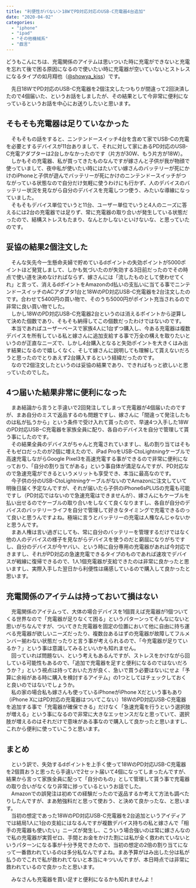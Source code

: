 ```yaml
---
title: "利便性がパない＞18WでPD対応対応のUSB-C充電器4台追加"
date: "2020-04-02"
categories: 
  - "iphone"
  - "ipad"
  - "その他機械系"
  - "戯言"
---
```


どうもこんにちは、充電関係のアイテムは思いついた時に充電ができないと充電を忘れて後で困る原因になるので使いたい時に充電器が空いていないとストレスになるタイプの如月翔也（[@showya\_kiss](http://twitter.com/showya_kiss)）です。  
  
　先日18WでPD対応のUSB-C充電器を2個注文したつもりが間違って2回決済したので4個届いた、というお話をしましたが、その結果として今非常に便利になっているというお話を中心にお送りしたいと思います。  

## そもそも充電器は足りていなかった

　そもそもの話をすると、ニンテンドースイッチ4台を含めて家でUSB-Cの充電を必要とするデバイスが11台ありまして、それに対して家にあるPD対応のUSB-C充電アダプターは2台しかなかったのです（片方が30W、もう片方が18W）。  
　しかもその充電器、私が買ってきたものなんですが嫁さんと子供が我が物顔で使っていまして、夜中私が使いたい時にはたいてい嫁さんのバッテリーが死にかけのiPhoneと子供が遊んでバッテリーが死にかけのニンテンドースイッチがつながっている状態なので自分だけ気軽に使うわけにも行かず、人のデバイスのバッテリー状況を見ながら自分のデバイスを充電しつつ使う、みたいな導線になっていました。  
　そもそもデバイス単位でいうと11台、ユーザー単位でいうと4人のニーズに答えるには2台の充電器では足りず、常に充電器の取り合いが発生している状態だったので、結構ストレスもたまり、なんとかしないといけないな、と思っていたのです。  

## 妥協の結果2個注文した

　そんな矢先今一生懸命夫婦で貯めているdポイントの失効ポイントが5000ポイントほど発覚しまして、しかも気づいたのが失効する3日前だったのでその時点で使い道を決めなければならず、嫁さんには「流したものとして使わせてくれ」と言って、消えるdポイントをAmazonのd払いの支払いに当てる事でニンテンドースイッチのACアダプタ1台と18WのPD対応USB-C充電器を2台注文したのです。合わせて5400円の買い物で、そのうち5000円がポイント充当されるので非常に良い買い物でした。  
　しかし18WのPD対応USB-C充電器2台というのは消えるポイントから逆算して決めた個数であり、そもそも納得してこの個数だったわけではないのです。  
　本当であればユーザーベースで家族4人に1台ずつ購入し、今ある充電器は複数デバイスを所有している私と嫁さんに追加支給する事で万全の構えを取りたいというのが正直なニーズで、しかし4台購入となると失効ポイントを大きくはみ出す結果になるので嬉しくなく、そして嫁さんに説明しても理解して貰えないだろうと思ったのでとりあえず2台購入するという経緯だったのです。  
　なので2個注文したというのは妥協の結果であり、できればもっと欲しいと思っていたのでした。  

## 4つ届いた結果非常に便利になった

　まあ結論から言うと手違いで2回発注してしまって充電器が4個届いたのですが、まあ自分のミスで返品するのも問題ですし、嫁さんに「間違って発注したものは私が払うから」という条件で受け入れて貰ったので、早速4つ入手した18WのPD対応USB−C充電器を家族全員に配り、各自のデバイスを自分で管理して貰う事にしたのです。  
　その結果全員のデバイスがちゃんと充電されていますし、私の割り当てはそもそもゼロだったのが2個に増えたので、iPad ProをUSB-CtoLightningケーブルで高速充電しながらGoogle Pixel3を高速充電する事ができるので非常に便利になっており、「自分の割り当てがある」という事自体が満足なんですが、PD対応なので急速充電ができるというメリットも享受でき、本当に最高なのです。  
　今子供の分のUSB-CtoLightningケーブルがないのでAmazonに注文していて明後日届く予定なんですが、それが届いたら子供のiPhone6sPLUSの充電も可能ですし（PD対応ではないので急速充電はできませんが）、嫁さんにもケーブルを払い出せるのでケーブルの取り合いをしなくて良くなりますし、各自が自分のデバイスのバッテリーライフを自分で管理して好きなタイミングで充電できるのって良いと思うんですよね。極端に言うとバッテリーの充電は人権なんじゃないかと思うんです。  
　まあ人権は言い過ぎにしても、常に自分のバッテリーを管理するだけではなく他の人のデバイスの様子を見ながらデバイスを使うのだと窮屈になりがちですし、自分のデバイスが今ヤバい、という時に自分専用の充電器があれば今対応できますし、それがPD対応の急速充電できるタイプのものであれば速攻でデバイスが戦線に復帰できるので、1人1個充電器が支給できたのは非常に良かったと思いますし、実際入手した翌日から利便性は痛感しているので購入して良かったと思います。  

## 充電関係のアイテムは持っておいて損はない

　充電関係のアイテムって、大体の場合デバイスを1個買えば充電器が1個ついてくる世界なので「充電器が足りなくて困る」というパターンってそんなにないと思いがちなんですが、ついてきた充電器を固定の位置において他に自由に持ち運べる充電器が欲しいニーズだったり、複数台あるはずの充電器が故障してフルメンバー揃わない状態だったりと言う事が考えられるので、「今充電器が足りているか？」という事は意識してみるといいかも知れません。  
　回っていれば問題ない、という考えもあるんですが、ストレスをかけながら回している可能性もあるので、「追加で充電器を足すと便利になるのではないだろうか？」という視点は持っておいた方が良く、急いで買う必要はないにせよ「予算に余裕がある時に購入を検討するアイテム」の1つとしてはチェックしておくと良いのではないでしょうか。  
　私の家の場合私も嫁さんも使っているiPhoneがiPhone Xだという事もあり（iPhone XにはPD対応の充電器はついてこない）18WのPD対応USB-C充電器を追加する事で「充電器が確保できる」だけなく「急速充電を行うという選択肢が増える」という事になるので非常に大きなエッセンスだなと思っていて、選択肢が増えるのはそれだけで意味がある事なので購入して良かったと思いますし、これから便利に使っていこうと思います。

## まとめ

　という訳で、失効するdポイントを上手く使って18WのPD対応USB-C充電器を2個買おうと思ったら手違いで2セット届いて4個になってしまったんですが、結果から言って家族全員に配って「自分のもの」として管理して貰う事で充電器の取り合いがなくなり非常に捗っているというお話でした。  
　Amazonでの誤発注は初めての経験だったので返品するか考えて方法も調べたりしたんですが、まあ勉強料だと思って使おう、と決めて良かったな、と思います。  
　当初の想定であった18WのPD対応USB-C充電器を2台追加というアイディアでは結局1人に1台の支給にはなるんですが複数デバイス持ちの私と嫁さんで「相手の充電器も使いたい」ニーズが発生し、こういう場合強いのは常に嫁さんなので私の充電器が実質ゼロ、手間とお金をかけた割には私が全く救われていないというパターンになる事が十分予見できたので、当初の想定の2倍の割り当てになって一番救われているのは多分私なんですよね。まあ予算がはみ出した分は私が払うのでこれで私が救われてないと本当にキツいんですが、本日時点では非常に救われているので良かったと思います。  
  
　みなさんも充電器を買い足すと便利になるかも知れませんよ！
